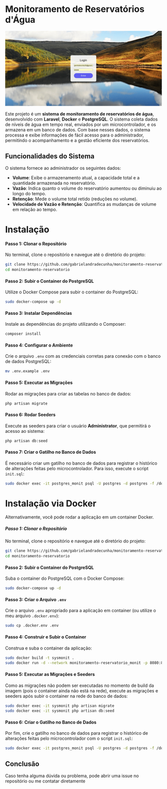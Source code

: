 # Monitoramento de Reservatórios d'Água

<img src="imgs/reservatorio.gif">

Este projeto é um **sistema de monitoramento de reservatórios de água**, desenvolvido com **Laravel**, **Docker** e **PostgreSQL**. O sistema coleta dados de níveis de água em tempo real, enviados por um microcontrolador, e os armazena em um banco de dados. Com base nesses dados, o sistema processa e exibe informações de fácil acesso para o administrador, permitindo o acompanhamento e a gestão eficiente dos reservatórios.

## Funcionalidades do Sistema

O sistema fornece ao administrador os seguintes dados:

- **Volume**: Exibe o armazenamento atual, a capacidade total e a quantidade armazenada no reservatório.
- **Vazão**: Indica quanto o volume do reservatório aumentou ou diminuiu ao longo do tempo.
- **Retenção**: Mede o volume total retido (reduções no volume).
- **Velocidade de Vazão e Retenção**: Quantifica as mudanças de volume em relação ao tempo.

# Instalação

#### Passo 1: Clonar o Repositório

No terminal, clone o repositório e navegue até o diretório do projeto:

```bash
git clone https://github.com/gabrielandradecunha/monitoramento-reservatorio/
cd monitoramento-reservatorio
```

#### Passo 2: Subir o Container do PostgreSQL

Utilize o Docker Compose para subir o container do PostgreSQL:

```bash
sudo docker-compose up -d
```

#### Passo 3: Instalar Dependências

Instale as dependências do projeto utilizando o Composer:

```bash
composer install
```

#### Passo 4: Configurar o Ambiente

Crie o arquivo `.env` com as credenciais corretas para conexão com o banco de dados PostgreSQL:

```bash
mv .env.example .env
```

#### Passo 5: Executar as Migrações

Rodar as migrações para criar as tabelas no banco de dados:

```bash
php artisan migrate
```

#### Passo 6: Rodar Seeders

Execute as seeders para criar o usuário **Administrator**, que permitirá o acesso ao sistema:

```bash
php artisan db:seed
```

#### Passo 7: Criar o Gatilho no Banco de Dados

É necessário criar um gatilho no banco de dados para registrar o histórico de alterações feitas pelo microcontrolador. Para isso, execute o script `init.sql`:

```bash
sudo docker exec -it postgres_monit psql -U postgres -d postgres -f /docker-entrypoint-initdb.d/init.sql
```

# Instalação via Docker

Alternativamente, você pode rodar a aplicação em um container Docker.

##### Passo 1: Clonar o Repositório

No terminal, clone o repositório e navegue até o diretório do projeto:

```bash
git clone https://github.com/gabrielandradecunha/monitoramento-reservatorio/
cd monitoramento-reservatorio
```

#### Passo 2: Subir o Container do PostgreSQL

Suba o container do PostgreSQL com o Docker Compose:

```bash
sudo docker-compose up -d
```

#### Passo 3: Criar o Arquivo `.env`

Crie o arquivo `.env` apropriado para a aplicação em container (ou utilize o meu arquivo `.docker.env`):

```bash
sudo cp .docker.env .env
```

#### Passo 4: Construir e Subir o Container

Construa e suba o container da aplicação:

```bash
sudo docker build -t sysmonit .
sudo docker run -d --network monitoramento-reservatorio_monit -p 8080:8000 --name sysmonit sysmonit
```

#### Passo 5: Executar as Migrações e Seeders

Como as migrações não podem ser executadas no momento de build da imagem (pois o container ainda não está na rede), execute as migrações e seeders após subir o container na rede do banco de dados:

```bash
sudo docker exec -it sysmonit php artisan migrate
sudo docker exec -it sysmonit php artisan db:seed
```

#### Passo 6: Criar o Gatilho no Banco de Dados

Por fim, crie o gatilho no banco de dados para registrar o histórico de alterações feitas pelo microcontrolador com o script `init.sql`:

```bash
sudo docker exec -it postgres_monit psql -U postgres -d postgres -f /docker-entrypoint-initdb.d/init.sql
```

## Conclusão

Caso tenha alguma dúvida ou problema, pode abrir uma issue no repositório ou me contatar diretamente

